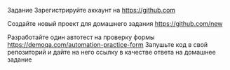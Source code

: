Задание
Зарегистрируйте аккаунт на https://github.com

Создайте новый проект для домашнего задания https://github.com/new



Разработайте один автотест на проверку формы https://demoqa.com/automation-practice-form
Запушьте код в свой репозиторий и дайте на него ссылку в качестве ответа на домашнее задание
